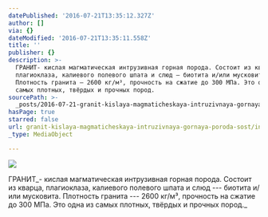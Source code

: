 ```yaml
---
datePublished: '2016-07-21T13:35:12.327Z'
author: []
via: {}
dateModified: '2016-07-21T13:35:11.558Z'
title: ''
publisher: {}
description: >-
  ГРАНИТ- кислая магматическая интрузивная горная порода. Состоит из кварца,
  плагиоклаза, калиевого полевого шпата и слюд — биотита и/или мусковита.
  Плотность гранита — 2600 кг/м³, прочность на сжатие до 300 МПа. Это одна из
  самых плотных, твёрдых и прочных пород.
sourcePath: >-
  _posts/2016-07-21-granit-kislaya-magmaticheskaya-intruzivnaya-gornaya-poroda-sost.md
hasPage: true
starred: false
url: granit-kislaya-magmaticheskaya-intruzivnaya-gornaya-poroda-sost/index.html
_type: MediaObject

---
```

![](https://the-grid-user-content.s3-us-west-2.amazonaws.com/c9598aeb-4e54-408a-8e75-bb9adf21c0c2.jpg)

ГРАНИТ_- кислая магматическая интрузивная горная порода. Состоит из кварца, плагиоклаза, калиевого полевого шпата и слюд --- биотита и/или мусковита. Плотность гранита --- 2600 кг/м³, прочность на сжатие до 300 МПа. Это одна из самых плотных, твёрдых и прочных пород._